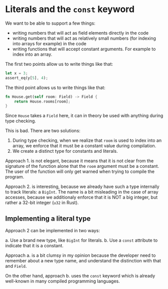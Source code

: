 # Literals and the `const` keyword

We want to be able to support a few things:

* writing numbers that will act as field elements directly in the code
* writing numbers that will act as relatively small numbers (for indexing into arrays for example) in the code
* writing functions that will accept constant arguments. For example to index into an array.

The first two points allow us to write things like that:

```rust
let x = 3;
assert_eq(y[5], 4);
```

The third point allows us to write things like that:

```rust
fn House.get(self room: Field) -> Field {
    return House.rooms[room];
}
```

Since `House` takes a `Field` here, it can in theory be used with anything during type checking.

This is bad. There are two solutions:

1. During type checking, when we realize that `room` is used to index into an array, we enforce that it must be a constant value during compilation.
2. We create a distinct type for constants and literals.

Approach 1. is not elegant, because it means that it is not clear from the signature of the function alone that the `room` argument must be a constant.
The user of the function will only get warned when trying to compile the program.

Approach 2. is interesting, because we already have such a type internally to track literals: a `BigInt`.
The name is a bit misleading in the case of array accesses, because we additionaly enforce that it is NOT a big integer, but rather a 32-bit integer (`u32` in Rust).

## Implementing a literal type

Approach 2 can be implemented in two ways:

a. Use a brand new type, like `BigInt` for literals.
b. Use a `const` attribute to indicate that it is a constant.

Approach a. is a bit clumsy in my opinion because the developer need to remember about a new type name, and understand the distinction with that and `Field`.

On the other hand, approach b. uses the `const` keyword which is already well-known in many compiled programming languages.
